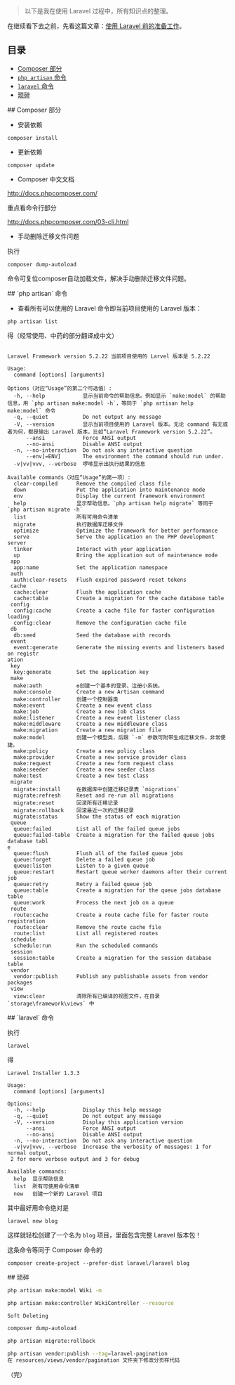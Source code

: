 > 以下是我在使用 Laravel 过程中，所有知识点的整理。

在继续看下去之前，先看这篇文章：[使用 Laravel 前的准备工作](https://baooab.wordpress.com/2016/12/31/%e4%bd%bf%e7%94%a8-laravel-%e5%89%8d%e7%9a%84%e5%87%86%e5%a4%87%e5%b7%a5%e4%bd%9c/)。
## 目录

- [Composer 部分](#Composer)
- [`php artisan` 命令](#PHPArtisanCommand)
- [`laravel` 命令](#LaravelCommand)
- [琐碎](#foo)

<a name="Composer">
## Composer 部分

- 安装依赖

```
composer install
```

- 更新依赖

```
composer update
```

- Composer 中文文档

http://docs.phpcomposer.com/

重点看命令行部分

http://docs.phpcomposer.com/03-cli.html

- 手动删除迁移文件问题

执行

```
composer dump-autoload
```
命令可复位composer自动加载文件，解决手动删除迁移文件问题。

<a name="PHPArtisanCommand">
## `php artisan` 命令

- 查看所有可以使用的 Laravel 命令即当前项目使用的 Laravel 版本：

```
php artisan list
```

得（经常使用、中药的部分翻译成中文）

```

Laravel Framework version 5.2.22 当前项目使用的 Larvel 版本是 5.2.22

Usage:
  command [options] [arguments]

Options（对应“Usage”的第二个可选值）:
  -h, --help            显示当前命令的帮助信息。例如显示 `make:model` 的帮助信息，用 `php artisan make:model -h`，等同于 `php artisan help make:model` 命令
  -q, --quiet           Do not output any message
  -V, --version         显示当前项目使用的 Laravel 版本。无论 command 有无或者为何，都是输出 Laravel 版本，比如“Laravel Framework version 5.2.22”。
      --ansi            Force ANSI output
      --no-ansi         Disable ANSI output
  -n, --no-interaction  Do not ask any interactive question
      --env[=ENV]       The environment the command should run under.
  -v|vv|vvv, --verbose  啰嗦显示出执行结果的信息

Available commands（对应“Usage”的第一项）:
  clear-compiled      Remove the compiled class file
  down                Put the application into maintenance mode
  env                 Display the current framework environment
  help                显示帮助信息。`php artisan help migrate` 等同于 `php artisan migrate -h`
  list                所有可用命令清单
  migrate             执行数据库迁移文件
  optimize            Optimize the framework for better performance
  serve               Serve the application on the PHP development server
  tinker              Interact with your application
  up                  Bring the application out of maintenance mode
 app
  app:name            Set the application namespace
 auth
  auth:clear-resets   Flush expired password reset tokens
 cache
  cache:clear         Flush the application cache
  cache:table         Create a migration for the cache database table
 config
  config:cache        Create a cache file for faster configuration loading
  config:clear        Remove the configuration cache file
 db
  db:seed             Seed the database with records
 event
  event:generate      Generate the missing events and listeners based on registr
ation
 key
  key:generate        Set the application key
 make
  make:auth           ✪创建一个基本的登录、注册小系统。
  make:console        Create a new Artisan command
  make:controller     创建一个控制器类
  make:event          Create a new event class
  make:job            Create a new job class
  make:listener       Create a new event listener class
  make:middleware     Create a new middleware class
  make:migration      Create a new migration file
  make:model          创建一个模型类，后跟 `-m` 参数可附带生成迁移文件，非常便捷。
  make:policy         Create a new policy class
  make:provider       Create a new service provider class
  make:request        Create a new form request class
  make:seeder         Create a new seeder class
  make:test           Create a new test class
 migrate
  migrate:install     在数据库中创建迁移记录表 `migrations`
  migrate:refresh     Reset and re-run all migrations
  migrate:reset       回滚所有迁移记录
  migrate:rollback    回滚最近一次的迁移记录
  migrate:status      Show the status of each migration
 queue
  queue:failed        List all of the failed queue jobs
  queue:failed-table  Create a migration for the failed queue jobs database tabl
e
  queue:flush         Flush all of the failed queue jobs
  queue:forget        Delete a failed queue job
  queue:listen        Listen to a given queue
  queue:restart       Restart queue worker daemons after their current job
  queue:retry         Retry a failed queue job
  queue:table         Create a migration for the queue jobs database table
  queue:work          Process the next job on a queue
 route
  route:cache         Create a route cache file for faster route registration
  route:clear         Remove the route cache file
  route:list          List all registered routes
 schedule
  schedule:run        Run the scheduled commands
 session
  session:table       Create a migration for the session database table
 vendor
  vendor:publish      Publish any publishable assets from vendor packages
 view
  view:clear          清除所有已编译的视图文件，在目录 `storage\framework\views` 中
```
<a name="LaravelCommand">
## `laravel` 命令

执行

```
laravel
```

得

```
Laravel Installer 1.3.3

Usage:
  command [options] [arguments]

Options:
  -h, --help            Display this help message
  -q, --quiet           Do not output any message
  -V, --version         Display this application version
      --ansi            Force ANSI output
      --no-ansi         Disable ANSI output
  -n, --no-interaction  Do not ask any interactive question
  -v|vv|vvv, --verbose  Increase the verbosity of messages: 1 for normal output,
 2 for more verbose output and 3 for debug

Available commands:
  help  显示帮助信息
  list  所有可使用命令清单
  new   创建一个新的 Laravel 项目
```

其中最好用命令绝对是

```
laravel new blog
```

这样就轻松创建了一个名为 `blog` 项目，里面包含完整 Laravel 版本包！

这条命令等同于 Composer 命令的

```
composer create-project --prefer-dist laravel/laravel blog
```

<a name="foo">
## 琐碎

```bash
php artisan make:model Wiki -m

php artisan make:controller WikiController --resource

Soft Deleting

composer dump-autoload

php artisan migrate:rollback

php artisan vendor:publish --tag=laravel-pagination
在 resources/views/vendor/pagination 文件夹下修改分页样代码
```

（完）
